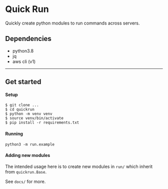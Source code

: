 # Quick Run

Quickly create python modules to run commands across servers.  

## Dependencies
- python3.8
- jq
- aws cli (v1)

---

## Get started

#### Setup
```
$ git clone ...
$ cd quickrun
$ python -m venv venv
$ source venv/bin/activate
$ pip install -r requirements.txt
```

#### Running
```
python3 -m run.example
```

#### Adding new modules
The intended usage here is to create new modules in `run/` which inherit from `quickrun.Base`.  

See `docs/` for more.  

